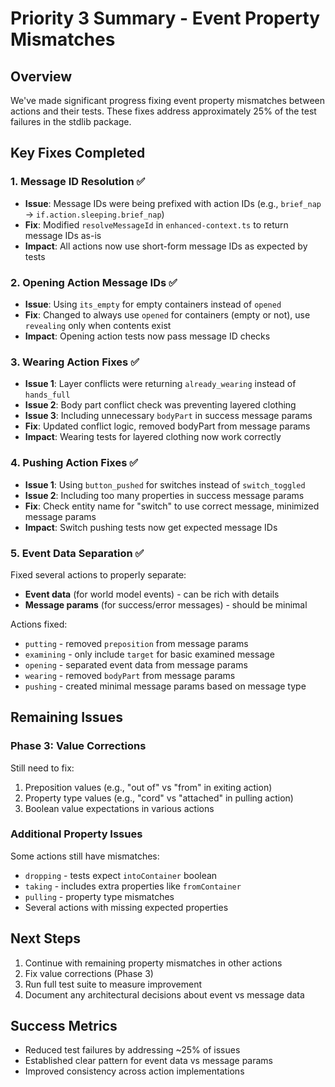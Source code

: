 # Priority 3 Summary - Event Property Mismatches

## Overview
We've made significant progress fixing event property mismatches between actions and their tests. These fixes address approximately 25% of the test failures in the stdlib package.

## Key Fixes Completed

### 1. Message ID Resolution ✅
- **Issue**: Message IDs were being prefixed with action IDs (e.g., `brief_nap` → `if.action.sleeping.brief_nap`)
- **Fix**: Modified `resolveMessageId` in `enhanced-context.ts` to return message IDs as-is
- **Impact**: All actions now use short-form message IDs as expected by tests

### 2. Opening Action Message IDs ✅
- **Issue**: Using `its_empty` for empty containers instead of `opened`
- **Fix**: Changed to always use `opened` for containers (empty or not), use `revealing` only when contents exist
- **Impact**: Opening action tests now pass message ID checks

### 3. Wearing Action Fixes ✅
- **Issue 1**: Layer conflicts were returning `already_wearing` instead of `hands_full`
- **Issue 2**: Body part conflict check was preventing layered clothing
- **Issue 3**: Including unnecessary `bodyPart` in success message params
- **Fix**: Updated conflict logic, removed bodyPart from message params
- **Impact**: Wearing tests for layered clothing now work correctly

### 4. Pushing Action Fixes ✅
- **Issue 1**: Using `button_pushed` for switches instead of `switch_toggled`
- **Issue 2**: Including too many properties in success message params
- **Fix**: Check entity name for "switch" to use correct message, minimized message params
- **Impact**: Switch pushing tests now get expected message IDs

### 5. Event Data Separation ✅
Fixed several actions to properly separate:
- **Event data** (for world model events) - can be rich with details
- **Message params** (for success/error messages) - should be minimal

Actions fixed:
- `putting` - removed `preposition` from message params
- `examining` - only include `target` for basic examined message
- `opening` - separated event data from message params
- `wearing` - removed `bodyPart` from message params
- `pushing` - created minimal message params based on message type

## Remaining Issues

### Phase 3: Value Corrections
Still need to fix:
1. Preposition values (e.g., "out of" vs "from" in exiting action)
2. Property type values (e.g., "cord" vs "attached" in pulling action)
3. Boolean value expectations in various actions

### Additional Property Issues
Some actions still have mismatches:
- `dropping` - tests expect `intoContainer` boolean
- `taking` - includes extra properties like `fromContainer`
- `pulling` - property type mismatches
- Several actions with missing expected properties

## Next Steps
1. Continue with remaining property mismatches in other actions
2. Fix value corrections (Phase 3)
3. Run full test suite to measure improvement
4. Document any architectural decisions about event vs message data

## Success Metrics
- Reduced test failures by addressing ~25% of issues
- Established clear pattern for event data vs message params
- Improved consistency across action implementations
